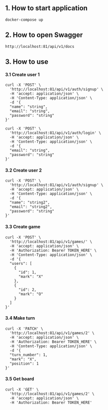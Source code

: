 ## 1. How to start application 

```
docker-compose up
```
## 2. How to open Swagger
```
http://localhost:81/api/v1/docs
```
## 3. How to use

#### 3.1 Create user 1 
```
curl -X 'POST' \
  'http://localhost:81/api/v1/auth/signup' \
  -H 'accept: application/json' \
  -H 'Content-Type: application/json' \
  -d '{
  "name": "string",
  "email": "string",
  "password": "string"
}'
```
```
curl -X 'POST' \
  'http://localhost:81/api/v1/auth/login' \
  -H 'accept: application/json' \
  -H 'Content-Type: application/json' \
  -d '{
  "email": "string",
  "password": "string"
}'
```

#### 3.2 Create user 2
```
curl -X 'POST' \
  'http://localhost:81/api/v1/auth/signup' \
  -H 'accept: application/json' \
  -H 'Content-Type: application/json' \
  -d '{
  "name": "string2",
  "email": "string2",
  "password": "string"
}'
```
#### 3.3 Create game
```
curl -X 'POST' \
  'http://localhost:81/api/v1/games/' \
  -H 'accept: application/json' \
  -H 'Authorization: Bearer TOKEN_HERE' \
  -H 'Content-Type: application/json' \
  -d '{
  "users": [
    {
      "id": 1,
      "mark": "X"
    },
    {
      "id": 2,
      "mark": "O"
    }
  ]
}'
```
#### 3.4 Make turn
```
curl -X 'PATCH' \
  'http://localhost:81/api/v1/games/2' \
  -H 'accept: application/json' \
  -H 'Authorization: Bearer TOKEN_HERE' \
  -H 'Content-Type: application/json' \
  -d '{
  "turn_number": 1,
  "mark": "X",
  "position": 1
}'
```

#### 3.5 Get board

```
curl -X 'GET' \
  'http://localhost:81/api/v1/games/2' \
  -H 'accept: application/json' \
  -H 'Authorization: Bearer TOKEN_HERE'
```
